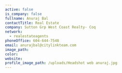 ```yaml
---
active: false
is_company: false
fullname: Anuraj Bal
contactTitle: Real Estate
company: Sutton Grp West Coast Realty- Coq
network:
  - realestateagents
phoneOffice: 604-644-7548
email: anurajbal@citylinkteam.com
image_path:
color:
website:
profile_image_path: /uploads/Headshot web anuraj.jpg
---
```

